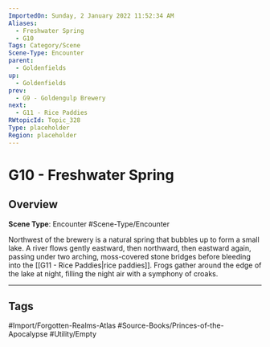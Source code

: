 ```yaml
---
ImportedOn: Sunday, 2 January 2022 11:52:34 AM
Aliases:
  - Freshwater Spring
  - G10
Tags: Category/Scene
Scene-Type: Encounter
parent:
  - Goldenfields
up:
  - Goldenfields
prev:
  - G9 - Goldengulp Brewery
next:
  - G11 - Rice Paddies
RWtopicId: Topic_328
Type: placeholder
Region: placeholder
---
```

# G10 - Freshwater Spring
## Overview
**Scene Type**: Encounter
#Scene-Type/Encounter

Northwest of the brewery is a natural spring that bubbles up to form a small lake. A river flows gently eastward, then northward, then eastward again, passing under two arching, moss-covered stone bridges before bleeding into the [[G11 - Rice Paddies|rice paddies]]. Frogs gather around the edge of the lake at night, filling the night air with a symphony of croaks.


---
## Tags
#Import/Forgotten-Realms-Atlas #Source-Books/Princes-of-the-Apocalypse #Utility/Empty

